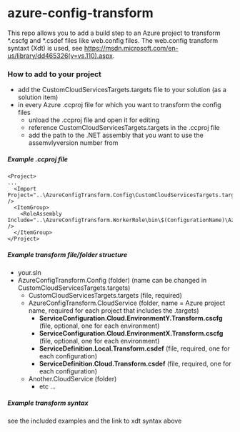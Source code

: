# azure-config-transform

This repo allows you to add a build step to an Azure project to transform *.cscfg and *.csdef files like web.config files.
The web.config transform syntaxt (Xdt) is used, see https://msdn.microsoft.com/en-us/library/dd465326(v=vs.110).aspx.



### How to add to your project
* add the CustomCloudServicesTargets.targets file to your solution (as a solution item)
* in every Azure .ccproj file for which you want to transform the config files
  * unload the .ccproj file and open it for editing
  * reference CustomCloudServicesTargets.targets in the .ccproj file
  * add the path to the .NET assembly that you want to use the assemvlyversion number from



##### Example .ccproj file

```
<Project>
...
  <Import Project="..\AzureConfigTransform.Config\CustomCloudServicesTargets.targets" />
  <ItemGroup>
    <RoleAssembly Include="..\AzureConfigTransform.WorkerRole\bin\$(ConfigurationName)\AzureConfigTransform.WorkerRole.dll" />
  </ItemGroup>
</Project>
```
 
 
##### Example transform file/folder structure
- your.sln
- AzureConfigTransform.Config (folder) (name can be changed in CustomCloudServicesTargets.targets)
  - CustomCloudServicesTargets.targets (file, required)
  - AzureConfigTransform.CloudService (folder, name = Azure project name, required for each project that includes the .targets)
    - **ServiceConfiguration.Cloud.EnvironmentY.Transform.cscfg** (file, optional, one for each environment)
    - **ServiceConfiguration.Cloud.EnvironmentX.Transform.cscfg** (file, optional, one for each environment)
    - **ServiceDefinition.Local.Transform.csdef** (file, required, one for each configuration)
    - **ServiceDefinition.Cloud.Transform.csdef** (file, required, one for each configuration)
  - Another.CloudService (folder)
    - etc ...



##### Example transform syntax
see the included examples and the link to xdt syntax above
